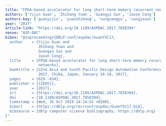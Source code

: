 ```yaml
---
title: "FPGA-based accelerator for long short-term memory recurrent neural networks"
authors: ['Yijin Guan', 'Zhihang Yuan', 'Guangyu Sun', 'Jason Cong']
authors-key: ['guanyijin', 'yuanzhihang', 'sunguangyu', 'congjason']
year: "2017"
article-link: "https://doi.org/10.1109/ASPDAC.2017.7858394"
venue: "ASP-DAC"
bibex: "@inproceedings{DBLP:conf/aspdac/GuanYSC17,
  author    = {Yijin Guan and
               Zhihang Yuan and
               Guangyu Sun and
               Jason Cong},
  title     = {FPGA-based accelerator for long short-term memory recurrent neural
               networks},
  booktitle = {22nd Asia and South Pacific Design Automation Conference, {ASP-DAC}
               2017, Chiba, Japan, January 16-19, 2017},
  pages     = {629--634},
  publisher = {{IEEE}},
  year      = {2017},
  url       = {https://doi.org/10.1109/ASPDAC.2017.7858394},
  doi       = {10.1109/ASPDAC.2017.7858394},
  timestamp = {Wed, 16 Oct 2019 14:14:52 +0200},
  biburl    = {https://dblp.org/rec/conf/aspdac/GuanYSC17.bib},
  bibsource = {dblp computer science bibliography, https://dblp.org}
}"
---
```

